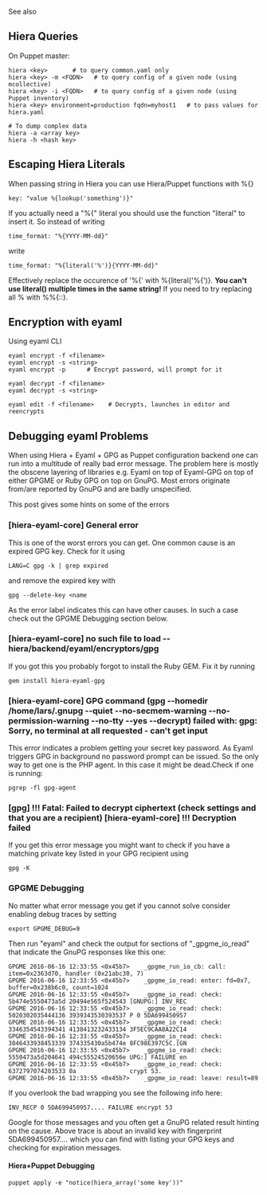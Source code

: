 See also <?add topic='Puppet'?>

## Hiera Queries

On Puppet master:

    hiera <key>       # to query common.yaml only
    hiera <key> -m <FQDN>   # to query config of a given node (using mcollective)
    hiera <key> -i <FQDN>   # to query config of a given node (using Puppet inventory)
    hiera <key> environment=production fqdn=myhost1   # to pass values for hiera.yaml

    # To dump complex data
    hiera -a <array key>
    hiera -h <hash key>
    
## Escaping Hiera Literals

When passing string in Hiera you can use Hiera/Puppet functions with %{}

    key: "value %{lookup('something')}"
    
If you actually need a "%{" literal you should use the function "literal" to insert it. So instead of writing

    time_format: "%{YYYY-MM-dd}"
    
write

    time_format: "%{literal('%')}{YYYY-MM-dd}"

Effectively replace the occurence of '%{' with %{literal('%{')}. **You can't use literal() multiple times 
in the same string!** If you need to try replacing all % with %%{::}.

## Encryption with eyaml

Using eyaml CLI

    eyaml encrypt -f <filename>
    eyaml encrypt -s <string>
    eyaml encrypt -p      # Encrypt password, will prompt for it

    eyaml decrypt -f <filename>
    eyaml decrypt -s <string>

    eyaml edit -f <filename>    # Decrypts, launches in editor and reencrypts

## Debugging eyaml Problems

When using Hiera + Eyaml + GPG as Puppet configuration backend one can run into a multitude of really bad error message. The problem here is mostly the obscene layering of libraries e.g. Eyaml on top of Eyaml-GPG on top of either GPGME or Ruby GPG on top on GnuPG. Most errors originate from/are reported by GnuPG and are badly unspecified.

This post gives some hints on some of the errors

### [hiera-eyaml-core] General error

This is one of the worst errors you can get. One common cause is an expired GPG key. Check for it using

    LANG=C gpg -k | grep expired

and remove the expired key with

    gpg --delete-key <name

As the error label indicates this can have other causes. In such a case check out the GPGME Debugging section below.

### [hiera-eyaml-core] no such file to load -- hiera/backend/eyaml/encryptors/gpg

If you got this you probably forgot to install the Ruby GEM. Fix it by running

    gem install hiera-eyaml-gpg

### [hiera-eyaml-core] GPG command (gpg --homedir /home/lars/.gnupg --quiet --no-secmem-warning --no-permission-warning --no-tty --yes --decrypt) failed with: gpg: Sorry, no terminal at all requested - can't get input

This error indicates a problem getting your secret key password. As Eyaml triggers GPG in background no password prompt can be issued. So the only way to get one is the PHP agent. In this case it might be dead.Check if one is running:

    pgrep -fl gpg-agent

### [gpg] !!! Fatal: Failed to decrypt ciphertext (check settings and that you are a recipient) [hiera-eyaml-core] !!! Decryption failed

If you get this error message you might want to check if you have a matching private key listed in your GPG recipient using

    gpg -K

### GPGME Debugging

No matter what error message you get if you cannot solve consider enabling debug traces by setting

    export GPGME_DEBUG=9

Then run "eyaml" and check the output for sections of "_gpgme_io_read" that indicate the GnuPG responses like this one:

    GPGME 2016-06-16 12:33:55 <0x45b7>    _gpgme_run_io_cb: call: item=0x2363d70, handler (0x21abc30, 7)
    GPGME 2016-06-16 12:33:55 <0x45b7>    _gpgme_io_read: enter: fd=0x7, buffer=0x238b6c0, count=1024
    GPGME 2016-06-16 12:33:55 <0x45b7>    _gpgme_io_read: check: 5b474e5550473a5d 20494e565f524543 [GNUPG:] INV_REC
    GPGME 2016-06-16 12:33:55 <0x45b7>    _gpgme_io_read: check: 5020302035444136 3939343530393537 P 0 5DA699450957
    GPGME 2016-06-16 12:33:55 <0x45b7>    _gpgme_io_read: check: 3346354543394341 4138413232433134 3F5EC9CAA8A22C14
    GPGME 2016-06-16 12:33:55 <0x45b7>    _gpgme_io_read: check: 3846433938453339 374335430a5b474e 8FC98E397C5C.[GN
    GPGME 2016-06-16 12:33:55 <0x45b7>    _gpgme_io_read: check: 5550473a5d204641 494c55524520656e UPG:] FAILURE en
    GPGME 2016-06-16 12:33:55 <0x45b7>    _gpgme_io_read: check: 6372797074203533 0a               crypt 53.
    GPGME 2016-06-16 12:33:55 <0x45b7>    _gpgme_io_read: leave: result=89

If you overlook the bad wrapping you see the following info here:

    INV_RECP 0 5DA699450957.... FAILURE encrypt 53

Google for those messages and you often get a GnuPG related result hinting on the cause. Above trace is about an invalid key with fingerprint 5DA699450957.... which you can find with listing your GPG keys and checking for expiration messages. 

#### Hiera+Puppet Debugging

    puppet apply -e "notice(hiera_array('some key'))"

